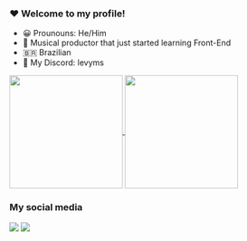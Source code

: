 ### ❤ Welcome to my profile!

- 😀 Prounouns: He/Him
- 🌱 Musical productor that just started learning Front-End
- 🇧🇷 Brazilian
- 💌 My Discord: levyms

<a href="https://github.com/anuraghazra/github-readme-stats">
  <img height=200 align="center" src="https://github-readme-stats.vercel.app/api?username=LevyMS&show_icons=true&theme=tokyonight&include_all_commits=true&count_private=true" />
</a>
<a href="https://github.com/anuraghazra/convoychat">
  <img height=200 align="center" src="https://github-readme-stats.vercel.app/api/top-langs/?username=LevyMS&layout=compact&langs_count=7&theme=tokyonight" />
</a>

### My social media

<div> 
  <a href="https://www.youtube.com/channel/UCEw3jo2DjwkKXbGyY2jeOjw" target="_blank"><img src="https://img.shields.io/badge/YouTube-FF0000?style=for-the-badge&logo=youtube&logoColor=white" target="_blank"></a>
  <a href = "mailto:enzolvms@gmail.com"><img src="https://img.shields.io/badge/-Gmail-%23333?style=for-the-badge&logo=gmail&logoColor=white" target="_blank"></a>
  
</div>
